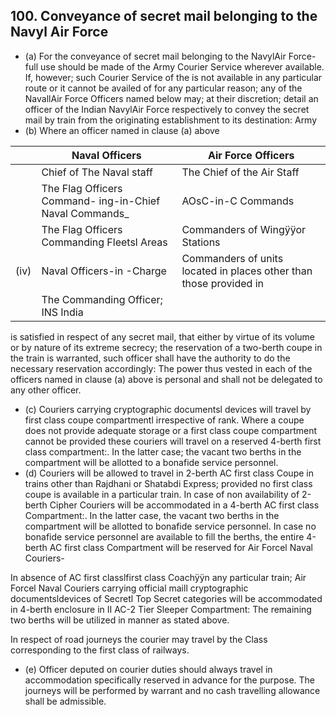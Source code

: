 ## 100. Conveyance of secret mail belonging to the Navyl Air Force

- (a) For the conveyance of secret mail belonging to the NavylAir Force- full use should be made of the Army Courier Service wherever available. If, however; such Courier Service of the is not available in any particular route or it cannot be availed of for any particular reason; any of the NavallAir Force Officers named below may; at their discretion; detail an officer of the Indian NavylAir Force respectively to convey the secret mail by train from the originating establishment to its destination: Army
- (b) Where an officer named in clause (a) above

|      | Naval Officers                                          | Air Force Officers                                                 |
|------|---------------------------------------------------------|--------------------------------------------------------------------|
|      | Chief of The Naval staff                                | The Chief of the Air Staff                                         |
|      | The Flag Officers Command- ing-in-Chief Naval Commands_ | AOsC-in-C Commands                                                 |
|      | The Flag Officers Commanding Fleetsl Areas              | Commanders of Wingÿÿor Stations                                    |
| (iv) | Naval Officers-in -Charge                               | Commanders of units located in places other than those provided in |
|      | The Commanding Officer; INS India                       |                                                                    |

is satisfied in respect of any secret mail, that either by virtue of its volume or by nature of its extreme secrecy; the reservation of a two-berth coupe in the train is warranted, such officer shall have the authority to do the necessary reservation accordingly: The power thus vested in each of the officers named in clause (a) above is personal and shall not be delegated to any other officer.

- (c) Couriers carrying cryptographic documentsl devices will travel by first class coupe compartmentl irrespective of rank. Where a coupe does not provide adequate storage or a first class coupe compartment cannot be provided these couriers will travel on a reserved 4-berth first class compartment:. In the latter case; the vacant two berths in the compartment will be allotted to a bonafide service personnel.
- (d) Couriers will be allowed to travel in 2-berth AC first class Coupe in trains other than Rajdhani or Shatabdi Express; provided no first class coupe is available in a particular train. In case of non availability of 2-berth Cipher Couriers will be accommodated in a 4-berth AC first class Compartment:. In the latter case, the vacant two berths in the compartment will be allotted to bonafide service personnel. In case no bonafide service personnel are available to fill the berths, the entire 4-berth AC first class Compartment will be reserved for Air Forcel Naval Couriers-

In absence of AC first classlfirst class Coachÿÿn any particular train; Air Forcel Naval Couriers carrying official maill cryptographic documentsldevices of Secretl Top Secret categories will be accommodated in 4-berth enclosure in II AC-2 Tier Sleeper Compartment: The remaining two berths will be utilized in manner as stated above.

In respect of road journeys the courier may travel by the Class corresponding to the first class of railways.

- (e) Officer deputed on courier duties should always travel in accommodation specifically reserved in advance for the purpose. The journeys will be performed by warrant and no cash travelling allowance shall be admissible.
